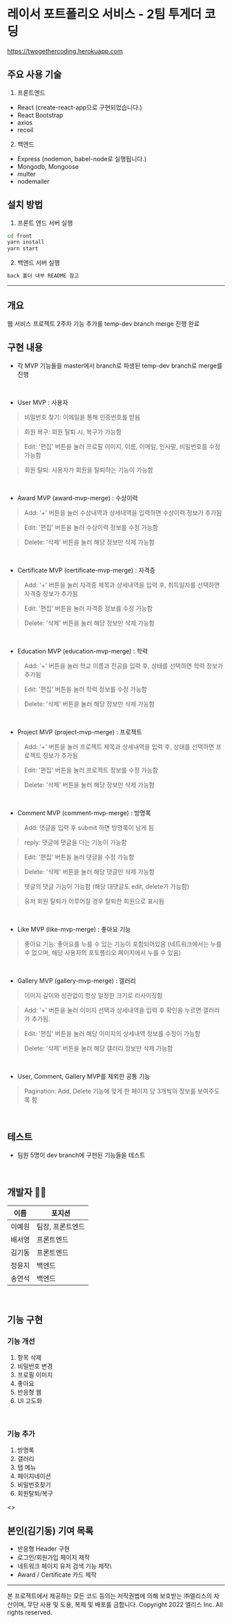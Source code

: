 # 레이서 포트폴리오 서비스 - 2팀 투게더 코딩

https://twogethercoding.herokuapp.com

## 주요 사용 기술

1. 프론트엔드

- React (create-react-app으로 구현되었습니다.)
- React Bootstrap
- axios
- recoil

2. 백엔드

- Express (nodemon, babel-node로 실행됩니다.)
- Mongodb, Mongoose
- multer
- nodemailer

## 설치 방법

1. 프론트 엔드 서버 실행

```bash
cd front
yarn install
yarn start
```

2. 백엔드 서버 실행

```bash
back 폴더 내부 README 참고
```

---

## 개요
웹 서비스 프로젝트 2주차 기능 추가를 temp-dev branch merge 진행 완료

## 구현 내용
- 각 MVP 기능들을 master에서 branch로 파생된 temp-dev branch로 merge를 진행

<br>

- User MVP : 사용자
> 비밀번호 찾기: 이메일을 통해 인증번호를 받음

> 회원 복구: 회원 탈퇴 시, 복구가 가능함

> Edit: '편집' 버튼을 눌러 프로필 이미지, 이름, 이메일, 인사말, 비밀번호를 수정 가능함

> 회원 탈퇴: 사용자가 회원을 탈퇴하는 기능이 가능함

<br>

- Award MVP (award-mvp-merge) : 수상이력
> Add: '+' 버튼을 눌러 수상내역과 상세내역을 입력하면 수상이력 정보가 추가됨

> Edit: '편집' 버튼을 눌러 수상이력 정보를 수정 가능함

> Delete: '삭제' 버튼을 눌러 해당 정보만 삭제 가능함

<br>

- Certificate MVP (certificate-mvp-merge) : 자격증
> Add: '+' 버튼을 눌러 자격증 제목과 상세내역을 입력 후, 취득일자를 선택하면 자격증 정보가 추가됨

> Edit: '편집' 버튼을 눌러 자격증 정보를 수정 가능함

> Delete: '삭제' 버튼을 눌러 해당 정보만 삭제 가능함

<br>

- Education MVP (education-mvp-merge) : 학력
> Add: '+' 버튼을 눌러 학교 이름과 전공을 입력 후, 상태를 선택하면 학력 정보가 추가됨

> Edit: '편집' 버튼을 눌러 학력 정보를 수정 가능함

> Delete: '삭제' 버튼을 눌러 해당 정보만 삭제 가능함

<br>

- Project MVP (project-mvp-merge) : 프로젝트
> Add: '+' 버튼을 눌러 프로젝트 제목과 상세내역을 입력 후, 상태를 선택하면 프로젝트 정보가 추가됨

> Edit: '편집' 버튼을 눌러 프로젝트 정보를 수정 가능함

> Delete: '삭제' 버튼을 눌러 해당 정보만 삭제 가능함

<br>

- Comment MVP (comment-mvp-merge) : 방명록
> Add: 댓글을 입력 후 submit 하면 방명록이 남게 됨

> reply: 댓글에 댓글을 다는 기능이 가능함

> Edit: '편집' 버튼을 눌러 댓글을 수정 가능함

> Delete: '삭제' 버튼을 눌러 해당 댓글만 삭제 가능함

> 댓글의 댓글 기능이 가능함 (해당 대댓글도 edit, delete가 가능함)

> 유저 회원 탈퇴가 이루어질 경우 탈퇴한 회원으로 표시됨

<br>

- Like MVP (like-mvp-merge) : 좋아요 기능
> 좋아요 기능: 좋아요를 누를 수 있는 기능이 포함되어있음 (네트워크에서는 누를 수 없으며, 해당 사용자의 포토폴리오 페이지에서 누를 수 있음)

<br>

- Gallery MVP (gallery-mvp-merge) : 갤러리
> 이미지 길이와 상관없이 항상 일정한 크기로 리사이징함

> Add: '+' 버튼을 눌러 이미지 선택과 상세내역을 입력 후 확인을 누르면 갤러리가 추가됨.

> Edit: '편집' 버튼을 눌러 해당 이미지의 상세내역 정보를 수정이 가능함

> Delete: '삭제' 버튼을 눌러 해당 갤러리 정보만 삭제 가능함

<br>

- User, Comment, Gallery MVP를 제외한 공통 기능
> Pagination: Add, Delete 기능에 맞게 한 페이지 당 3개씩의 정보를 보여주도록 함

<br>

## 테스트
- 팀원 5명이 dev branch에 구현된 기능들을 테스트

<br>

## 개발자 👨‍💻
|이름|포지션|
|------|---|
|이예원|팀장, 프론트엔드|
|배서영|프론트엔드|
|김기동|프론트엔드|
|정윤지|백엔드|
|송연석|백엔드|

<br>

## 기능 구현
### 기능 개선
1. 항목 삭제
2. 비밀번호 변경
3. 프로필 이미지
4. 좋아요
5. 반응형 웹
6. UI 고도화

<br>

### 기능 추가
1. 방명록
2. 갤러리
3. 탭 메뉴
4. 페이지네이션
5. 비밀번호찾기
6. 회원탈퇴/복구

<>

## 본인(김기동) 기여 목록
- 반응형 Header 구현
- 로그인/회원가입 페이지 제작
- 네트워크 페이지 유저 검색 기능 제작\
- Award / Certificate 카드 제작

---

본 프로젝트에서 제공하는 모든 코드 등의는 저작권법에 의해 보호받는 ㈜엘리스의 자산이며, 무단 사용 및 도용, 복제 및 배포를 금합니다.
Copyright 2022 엘리스 Inc. All rights reserved.
